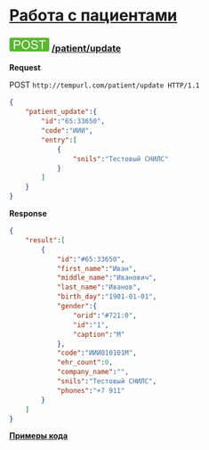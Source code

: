 [Работа с пациентами](../index.md)
=====================================

### ![POST](../../../../img/post.png) [/patient/update](../index.md)

**Request**

POST `http://tempurl.com/patient/update HTTP/1.1`

```json
{
    "patient_update":{
        "id":"65:33650",
        "code":"ИИИ",
        "entry":[
            {
                "snils":"Тестовый СНИЛС"
            }
        ]
    }
}
```

**Response**
```json
{
    "result":[
        {
            "id":"#65:33650",
            "first_name":"Иван",
            "middle_name":"Иванович",
            "last_name":"Иванов",
            "birth_day":"1901-01-01",
            "gender":{
                "orid":"#721:0",
                "id":"1",
                "caption":"М"
            },
            "code":"ИИИ010101М",
            "ehr_count":0,
            "company_name":"",
            "snils":"Тестовый СНИЛС",
            "phones":"+7 911"
        }
    ]
}
```

**[Примеры кода](updateCode.md)**
